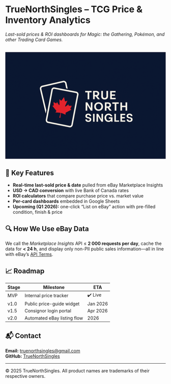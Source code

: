 # TrueNorthSingles – TCG Price & Inventory Analytics

_Last-sold prices & ROI dashboards for Magic: the Gathering, Pokémon, and other Trading Card Games._

<br>![Banner](banner.png)<br>

## 🚀 Key Features
- **Real-time last-sold price & date** pulled from eBay Marketplace Insights  
- **USD → CAD conversion** with live Bank of Canada rates  
- **ROI calculators** that compare purchase price vs. market value  
- **Per-card dashboards** embedded in Google Sheets  
- **Upcoming (Q1 2026):** one-click “List on eBay” action with pre-filled condition, finish & price

## 🔍 How We Use eBay Data
We call the *Marketplace Insights* API ≤ **2 000 requests per day**, cache the data for **< 24 h**, and display only non-PII public sales information—all in line with eBay’s [API Terms](https://developer.ebay.com/api-docs/static/versioning.html).

## 📈 Roadmap
| Stage | Milestone | ETA |
|-------|-----------|-----|
|MVP | Internal price tracker | ✔️ Live |
|v1.0 | Public price-guide widget | Jan 2026 |
|v1.5 | Consignor login portal | Apr 2026 |
|v2.0 | Automated eBay listing flow | 2026 |

## 📬 Contact
**Email:** truenorthsingles@gmail.com  
**GitHub:** [TrueNorthSingles](https://github.com/TrueNorthSingles)

---

© 2025 TrueNorthSingles. All product names are trademarks of their respective owners.
